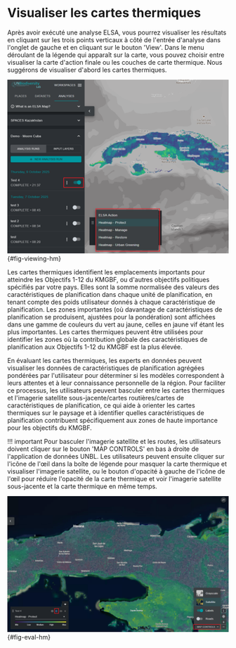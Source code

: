 # Visualiser les cartes thermiques

Après avoir exécuté une analyse ELSA, vous pourrez visualiser les résultats en cliquant sur les trois points verticaux à côté de l'entrée d'analyse dans l'onglet de gauche et en cliquant sur le bouton 'View'. Dans le menu déroulant de la légende qui apparaît sur la carte, vous pouvez choisir entre visualiser la carte d'action finale ou les couches de carte thermique. Nous suggérons de visualiser d'abord les cartes thermiques.

![Visualisation des couches de carte thermique](images/image016.png){#fig-viewing-hm}

Les cartes thermiques identifient les emplacements importants pour atteindre les Objectifs 1-12 du KMGBF, ou d'autres objectifs politiques spécifiés par votre pays. Elles sont la somme normalisée des valeurs des caractéristiques de planification dans chaque unité de planification, en tenant compte des poids utilisateur donnés à chaque caractéristique de planification. Les zones importantes (où davantage de caractéristiques de planification se produisent, ajustées pour la pondération) sont affichées dans une gamme de couleurs du vert au jaune, celles en jaune vif étant les plus importantes. Les cartes thermiques peuvent être utilisées pour identifier les zones où la contribution globale des caractéristiques de planification aux Objectifs 1-12 du KMGBF est la plus élevée.

En évaluant les cartes thermiques, les experts en données peuvent visualiser les données de caractéristiques de planification agrégées pondérées par l'utilisateur pour déterminer si les modèles correspondent à leurs attentes et à leur connaissance personnelle de la région. Pour faciliter ce processus, les utilisateurs peuvent basculer entre les cartes thermiques et l'imagerie satellite sous-jacente/cartes routières/cartes de caractéristiques de planification, ce qui aide à orienter les cartes thermiques sur le paysage et à identifier quelles caractéristiques de planification contribuent spécifiquement aux zones de haute importance pour les objectifs du KMGBF.

!!! important
    Pour basculer l'imagerie satellite et les routes, les utilisateurs doivent cliquer sur le bouton 'MAP CONTROLS' en bas à droite de l'application de données UNBL. Les utilisateurs peuvent ensuite cliquer sur l'icône de l'œil dans la boîte de légende pour masquer la carte thermique et visualiser l'imagerie satellite, ou le bouton d'opacité à gauche de l'icône de l'œil pour réduire l'opacité de la carte thermique et voir l'imagerie satellite sous-jacente et la carte thermique en même temps.

![Évaluation des cartes thermiques](images/image017.png){#fig-eval-hm}
